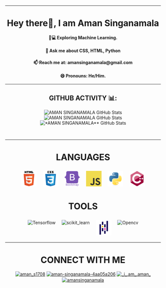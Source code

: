 <hr/>
<h1 align="center">Hey there👋, I am Aman Singanamala</h1>
<!-- <h3 align="center">A Web Developer and a Machine Learning Enthusiast.</h3> -->
 
 <!-- <p align="center"> <img src="https://komarev.com/ghpvc/?username=aman-singanamala" alt="Aman Singanamala" /> </p> -->







<h4 align="center"> 👨💻 Exploring Machine Learning.</h4>
<h4 align="center"> 💬 Ask me about CSS, HTML, Python</h4>
<h4 align="center"> 📫 Reach me at: <b>amansinganamala@gmail.com</b></h4>
<h4 align="center"> 😄 Pronouns: He/Him.</h4>



  
<hr/>
<h2 align="center"> GITHUB ACTIVITY 📊:</h2>

<p align="center">
<img src="https://github-readme-stats.vercel.app/api?username=aman-singanamala&&show_icons=true&theme=algolia&hide_border=true" alt="AMAN SINGANAMALA GitHub Stats">
  <br/>
<img src="https://github-readme-stats.vercel.app/api/top-langs/?username=aman-singanamala&layout=compact&&show_icons=true&&theme=algolia&hide_border=true" alt="AMAN SINGANAMALA GitHub Stats">
  <br/>
<img src="https://github-readme-streak-stats.herokuapp.com/?user=aman-singanamala&&show_icons=true&&theme=algolia&hide_border=true" alt="*AMAN SINGANAMALA** GitHub Stats"> 
  </p>


<br />


<hr/>
<h1 align="center">LANGUAGES</h1>
<p align="center">
  <!--HTML-->
  <img src="https://raw.githubusercontent.com/devicons/devicon/master/icons/html5/html5-original-wordmark.svg" alt="html5" width="50" height="50" style="vertical-align:top; margin:8px">
  <!-- css -->
   <img src="https://raw.githubusercontent.com/devicons/devicon/master/icons/css3/css3-original-wordmark.svg" alt="css" width="50" height="50" style="vertical-align:top; margin:8px">
  <!-- BootStrap-->
<img src="https://raw.githubusercontent.com/devicons/devicon/master/icons/bootstrap/bootstrap-plain-wordmark.svg" alt="bootstrap"  width="50" height="50" style="vertical-align:top; margin:8px">
  <!-- Javascript-->
<img src="https://raw.githubusercontent.com/github/explore/80688e429a7d4ef2fca1e82350fe8e3517d3494d/topics/javascript/javascript.png" alt="Javascript" width="50" height="50" style="vertical-align:top; margin:8px"> 
  <!-- Python -->
  <img src="https://raw.githubusercontent.com/devicons/devicon/master/icons/python/python-original.svg" alt="Python" width="50" height="50" style="vertical-align:top; margin:8px">
  <!-- C++ -->
  <img src="https://raw.githubusercontent.com/devicons/devicon/master/icons/cplusplus/cplusplus-original.svg" alt="C++" width="50" height="50" style="vertical-align:top; margin:8px">
</p>




<h1 align="center">TOOLS</h1>

<p align="center">
  <!-- Tenosr Flow -->
  <img src="https://www.vectorlogo.zone/logos/tensorflow/tensorflow-icon.svg" alt="Tensorflow" width="50" height="50" style="vertical-align:top; margin:8px">
  <!-- scikit learn -->
   <img src="https://upload.wikimedia.org/wikipedia/commons/0/05/Scikit_learn_logo_small.svg" alt="scikit_learn" width="50" height="50" style="vertical-align:top; margin:8px">
  <!-- pandas -->
   <img src="https://raw.githubusercontent.com/devicons/devicon/2ae2a900d2f041da66e950e4d48052658d850630/icons/pandas/pandas-original.svg" alt="pandas" width="50" height="50" style="vertical-align:top; margin:8px">
  <!-- Open Cv -->
  <img src="https://www.vectorlogo.zone/logos/opencv/opencv-icon.svg" alt="Opencv" width="50" height="50" style="vertical-align:top; margin:8px">
  <!-- Heroku -->
  <!--
  <img src="https://www.vectorlogo.zone/logos/heroku/heroku-icon.svg" alt="Heroku" width="50" height="50" style="vertical-align:top; margin:8px">
  </p>  -->

<hr/>

<!-- Twitter -->
<!--
<p align="left"> <a href="https://twitter.com/aman_s1708" target="blank"><img src="https://img.shields.io/twitter/follow/aman_s1708?logo=twitter&style=for-the-badge" alt="aman_s1708" /></a> </p> -->



<h1 align="center">CONNECT WITH ME</h1>
<p align="center">
<a href="https://twitter.com/aman_s1708" target="blank"><img align="center" src="https://raw.githubusercontent.com/rahuldkjain/github-profile-readme-generator/master/src/images/icons/Social/twitter.svg" alt="aman_s1708" height="30" width="40" /></a>
<a href="https://linkedin.com/in/aman-singanamala-4aa05a206" target="blank"><img align="center" src="https://raw.githubusercontent.com/rahuldkjain/github-profile-readme-generator/master/src/images/icons/Social/linked-in-alt.svg" alt="aman-singanamala-4aa05a206" height="30" width="40" /></a>
<a href="https://instagram.com/_i_.am_.aman_" target="blank"><img align="center" src="https://raw.githubusercontent.com/rahuldkjain/github-profile-readme-generator/master/src/images/icons/Social/instagram.svg" alt="_i_.am_.aman_" height="30" width="40" /></a>
<a href="https://amansinganamala.medium.com/" target="blank"><img align="center" src="https://raw.githubusercontent.com/rahuldkjain/github-profile-readme-generator/master/src/images/icons/Social/medium.svg" alt="amansinganamala" height="30" width="40" /></a>
</p>






